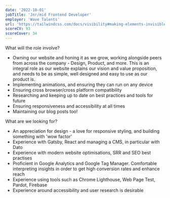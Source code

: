 ```yaml
---
date: '2022-10-01'
jobTitle: 'Jnr/mid Frontend Developer'
employer: 'Wave Talents'
url: 'https://tailwindcss.com/docs/visibility#making-elements-invisible'
scoreCV: 93
scoreCover: 34
---
```


What will the role involve?

- Owning our website and honing it as we grow, working alongside peers from across the company - Design, Product, and more. This is an integral role as our website explains our vision and value proposition, and needs to be as simple, well designed and easy to use as our product is.
- Implementing animations, and ensuring they can run on any device
- Ensuring cross browser/cross platform compatibility
- Researching and keeping up to date on best practices and tools for future
- Ensuring responsiveness and accessibility at all times
- Maintaining our blog posts too!

What are we looking for?

- An appreciation for design - a love for responsive styling, and building something with 'wow factor'
- Experience with Gatsby, React and managing a CMS, in particular with Dato
- Experience with modern website optimisations, SRR and SEO best practises
- Proficient in Google Analytics and Google Tag Manager. Comfortable interpreting insights in order to get high conversion rates and enhance reach
- Experience using tools such as Chrome Lighthouse, Web Page Test, Pardot, Firebase
- Experience around accessibility and user research is desirable
